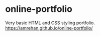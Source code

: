 # online-portfolio

Very basic HTML and CSS styling portfolio.
https://amrehan.github.io/online-portfolio/
